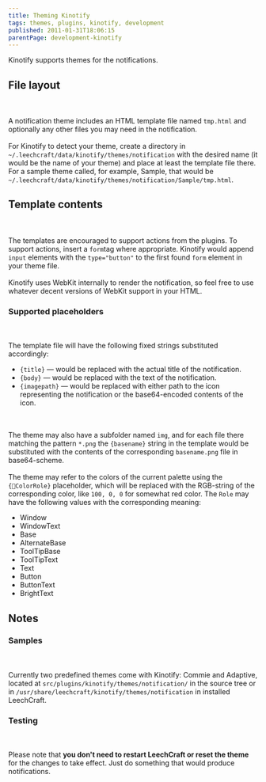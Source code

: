 ```yaml
---
title: Theming Kinotify
tags: themes, plugins, kinotify, development
published: 2011-01-31T18:06:15
parentPage: development-kinotify
---
```


Kinotify supports themes for the notifications.

File layout
-----------

\
\
A notification theme includes an HTML template file named `tmp.html` and
optionally any other files you may need in the notification.\
\
For Kinotify to detect your theme, create a directory in
`~/.leechcraft/data/kinotify/themes/notification` with the desired name
(it would be the name of your theme) and place at least the template
file there. For a sample theme called, for example, Sample, that would
be `~/.leechcraft/data/kinotify/themes/notification/Sample/tmp.html`.

Template contents
-----------------

\
\
The templates are encouraged to support actions from the plugins. To
support actions, insert a `form`tag where appropriate. Kinotify would
append `input` elements with the `type="button"` to the first found
`form` element in your theme file.\
\
Kinotify uses WebKit internally to render the notification, so feel free
to use whatever decent versions of WebKit support in your HTML.

### Supported placeholders

\
\
The template file will have the following fixed strings substituted
accordingly:

-   `{title}` — would be replaced with the actual title of
    the notification.
-   `{body}` — would be replaced with the text of the notification.
-   `{imagepath}` — would be replaced with either path to the icon
    representing the notification or the base64-encoded contents of
    the icon.

\
\
The theme may also have a subfolder named `img`, and for each file there
matching the pattern `*.png` the `{basename}` string in the template
would be substituted with the contents of the corresponding
`basename.png` file in base64-scheme.\
\
The theme may refer to the colors of the current palette using the
`{ColorRole}` placeholder, which will be replaced with the RGB-string
of the corresponding color, like `100, 0, 0` for somewhat red color. The
`Role` may have the following values with the corresponding meaning:

-   Window
-   WindowText
-   Base
-   AlternateBase
-   ToolTipBase
-   ToolTipText
-   Text
-   Button
-   ButtonText
-   BrightText

Notes
-----

### Samples

\
\
Currently two predefined themes come with Kinotify: Commie and Adaptive,
located at `src/plugins/kinotify/themes/notification/` in the source
tree or in `/usr/share/leechcraft/kinotify/themes/notification` in
installed LeechCraft.

### Testing

\
\
Please note that **you don't need to restart LeechCraft or reset the
theme** for the changes to take effect. Just do something that would
produce notifications.
